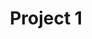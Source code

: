 ---
title: "Project 1"
description: "TODO:"
repo: "#" # delete this line if you want a blog-like page
tags: ["go", "golang", "hugo"]
weight: 1
draft: false
---